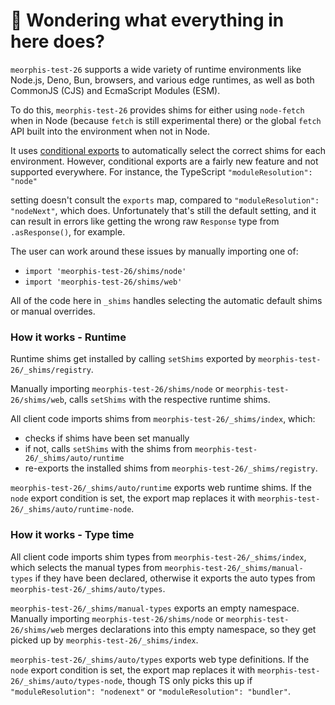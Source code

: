 # 👋 Wondering what everything in here does?

`meorphis-test-26` supports a wide variety of runtime environments like Node.js, Deno, Bun, browsers, and various
edge runtimes, as well as both CommonJS (CJS) and EcmaScript Modules (ESM).

To do this, `meorphis-test-26` provides shims for either using `node-fetch` when in Node (because `fetch` is still experimental there) or the global `fetch` API built into the environment when not in Node.

It uses [conditional exports](https://nodejs.org/api/packages.html#conditional-exports) to
automatically select the correct shims for each environment. However, conditional exports are a fairly new
feature and not supported everywhere. For instance, the TypeScript `"moduleResolution": "node"`

setting doesn't consult the `exports` map, compared to `"moduleResolution": "nodeNext"`, which does.
Unfortunately that's still the default setting, and it can result in errors like
getting the wrong raw `Response` type from `.asResponse()`, for example.

The user can work around these issues by manually importing one of:

- `import 'meorphis-test-26/shims/node'`
- `import 'meorphis-test-26/shims/web'`

All of the code here in `_shims` handles selecting the automatic default shims or manual overrides.

### How it works - Runtime

Runtime shims get installed by calling `setShims` exported by `meorphis-test-26/_shims/registry`.

Manually importing `meorphis-test-26/shims/node` or `meorphis-test-26/shims/web`, calls `setShims` with the respective runtime shims.

All client code imports shims from `meorphis-test-26/_shims/index`, which:

- checks if shims have been set manually
- if not, calls `setShims` with the shims from `meorphis-test-26/_shims/auto/runtime`
- re-exports the installed shims from `meorphis-test-26/_shims/registry`.

`meorphis-test-26/_shims/auto/runtime` exports web runtime shims.
If the `node` export condition is set, the export map replaces it with `meorphis-test-26/_shims/auto/runtime-node`.

### How it works - Type time

All client code imports shim types from `meorphis-test-26/_shims/index`, which selects the manual types from `meorphis-test-26/_shims/manual-types` if they have been declared, otherwise it exports the auto types from `meorphis-test-26/_shims/auto/types`.

`meorphis-test-26/_shims/manual-types` exports an empty namespace.
Manually importing `meorphis-test-26/shims/node` or `meorphis-test-26/shims/web` merges declarations into this empty namespace, so they get picked up by `meorphis-test-26/_shims/index`.

`meorphis-test-26/_shims/auto/types` exports web type definitions.
If the `node` export condition is set, the export map replaces it with `meorphis-test-26/_shims/auto/types-node`, though TS only picks this up if `"moduleResolution": "nodenext"` or `"moduleResolution": "bundler"`.
